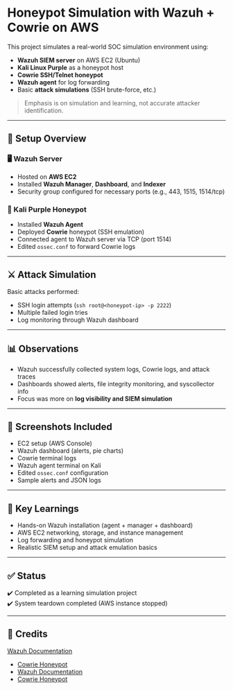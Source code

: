 
# Honeypot Simulation with Wazuh + Cowrie on AWS

This project simulates a real-world SOC simulation environment using:

- **Wazuh SIEM server** on AWS EC2 (Ubuntu)
- **Kali Linux Purple** as a honeypot host
- **Cowrie SSH/Telnet honeypot**
- **Wazuh agent** for log forwarding
- Basic **attack simulations** (SSH brute-force, etc.)

> Emphasis is on simulation and learning, not accurate attacker identification.

---

## 🔧 Setup Overview

### 🖥️ Wazuh Server
- Hosted on **AWS EC2**
- Installed **Wazuh Manager**, **Dashboard**, and **Indexer**
- Security group configured for necessary ports (e.g., 443, 1515, 1514/tcp)

### 🐍 Kali Purple Honeypot
- Installed **Wazuh Agent**
- Deployed **Cowrie** honeypot (SSH emulation)
- Connected agent to Wazuh server via TCP (port 1514)
- Edited `ossec.conf` to forward Cowrie logs

---

## ⚔️ Attack Simulation

Basic attacks performed:
- SSH login attempts (`ssh root@<honeypot-ip> -p 2222`)
- Multiple failed login tries
- Log monitoring through Wazuh dashboard

---

## 📊 Observations

- Wazuh successfully collected system logs, Cowrie logs, and attack traces
- Dashboards showed alerts, file integrity monitoring, and syscollector info
- Focus was more on **log visibility and SIEM simulation**

---

## 📸 Screenshots Included

- EC2 setup (AWS Console)
- Wazuh dashboard (alerts, pie charts)
- Cowrie terminal logs
- Wazuh agent terminal on Kali
- Edited `ossec.conf` configuration
- Sample alerts and JSON logs

---

## 🧠 Key Learnings

- Hands-on Wazuh installation (agent + manager + dashboard)
- AWS EC2 networking, storage, and instance management
- Log forwarding and honeypot simulation
- Realistic SIEM setup and attack emulation basics

---



## ✅ Status

✔️ Completed as a learning simulation project  
✔️ System teardown completed (AWS instance stopped)

---

## 🙏 Credits
 [Wazuh Documentation](https://documentation.wazuh.com)
- [Cowrie Honeypot](https://github.com/cowrie/cowrie)
- [Wazuh Documentation](https://documentation.wazuh.com)
- [Cowrie Honeypot](https://github.com/cowrie/cowrie)

